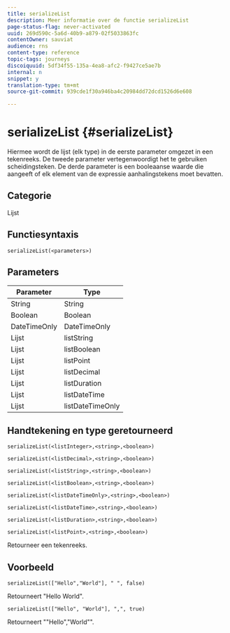 ```yaml
---
title: serializeList
description: Meer informatie over de functie serializeList
page-status-flag: never-activated
uuid: 269d590c-5a6d-40b9-a879-02f5033863fc
contentOwner: sauviat
audience: rns
content-type: reference
topic-tags: journeys
discoiquuid: 5df34f55-135a-4ea8-afc2-f9427ce5ae7b
internal: n
snippet: y
translation-type: tm+mt
source-git-commit: 939cde1f30a946ba4c20984dd72dcd1526d6e608

---
```



# serializeList {#serializeList}

Hiermee wordt de lijst (elk type) in de eerste parameter omgezet in een tekenreeks. De tweede parameter vertegenwoordigt het te gebruiken scheidingsteken. De derde parameter is een booleaanse waarde die aangeeft of elk element van de expressie aanhalingstekens moet bevatten.

## Categorie

Lijst

## Functiesyntaxis

`serializeList(<parameters>)`

## Parameters

| Parameter | Type |
|-----------|------------------|
| String | String |
| Boolean | Boolean |
| DateTimeOnly | DateTimeOnly |
| Lijst | listString |
| Lijst | listBoolean |
| Lijst | listPoint |
| Lijst | listDecimal |
| Lijst | listDuration |
| Lijst | listDateTime |
| Lijst | listDateTimeOnly |

## Handtekening en type geretourneerd

`serializeList(<listInteger>,<string>,<boolean>)`

`serializeList(<listDecimal>,<string>,<boolean>)`

`serializeList(<listString>,<string>,<boolean>)`

`serializeList(<listBoolean>,<string>,<boolean>)`

`serializeList(<listDateTimeOnly>,<string>,<boolean>)`

`serializeList(<listDateTime>,<string>,<boolean>)`

`serializeList(<listDuration>,<string>,<boolean>)`

`serializeList(<listPoint>,<string>,<boolean>)`

Retourneer een tekenreeks.

## Voorbeeld

`serializeList(["Hello","World"], " ", false)`

Retourneert &quot;Hello World&quot;.

`serializeList(["Hello", "World"], ",", true)`

Retourneert &quot;&quot;Hello&quot;,&quot;World&quot;&quot;.
